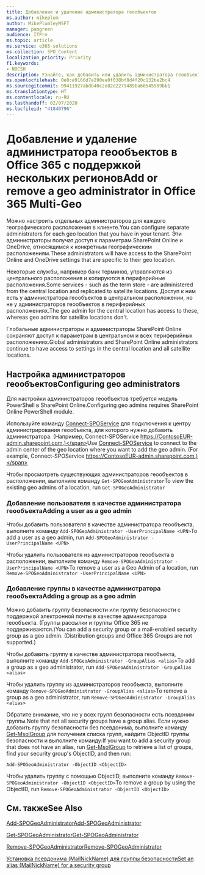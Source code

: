 ```yaml
---
title: Добавление и удаление администратора геообъектов
ms.author: mikeplum
author: MikePlumleyMSFT
manager: pamgreen
audience: ITPro
ms.topic: article
ms.service: o365-solutions
ms.collection: SPO_Content
localization_priority: Priority
f1.keywords:
- NOCSH
description: Узнайте, как добавить или удалить администратора геообъектов в Office 365 с поддержкой нескольких регионов.
ms.openlocfilehash: 0e0ce9166d7e290ea0f038bf8d4f20c132be2bc4
ms.sourcegitcommit: 99411927abdb40c2e82d2279489ba60545989bb1
ms.translationtype: HT
ms.contentlocale: ru-RU
ms.lasthandoff: 02/07/2020
ms.locfileid: "41840796"
---
```

# <a name="add-or-remove-a-geo-administrator-in-office-365-multi-geo"></a><span data-ttu-id="d3dc1-103">Добавление и удаление администратора геообъектов в Office 365 с поддержкой нескольких регионов</span><span class="sxs-lookup"><span data-stu-id="d3dc1-103">Add or remove a geo administrator in Office 365 Multi-Geo</span></span>

<span data-ttu-id="d3dc1-104">Можно настроить отдельных администраторов для каждого географического расположения в клиенте.</span><span class="sxs-lookup"><span data-stu-id="d3dc1-104">You can configure separate administrators for each geo location that you have in your tenant.</span></span> <span data-ttu-id="d3dc1-105">Эти администраторы получат доступ к параметрам SharePoint Online и OneDrive, относящимся к конкретным географическим расположениям.</span><span class="sxs-lookup"><span data-stu-id="d3dc1-105">These administrators will have access to the SharePoint Online and OneDrive settings that are specific to their geo location.</span></span>

<span data-ttu-id="d3dc1-106">Некоторые службы, например банк терминов, управляются из центрального расположения и копируются в периферийные расположения.</span><span class="sxs-lookup"><span data-stu-id="d3dc1-106">Some services - such as the term store - are administered from the central location and replicated to satellite locations.</span></span> <span data-ttu-id="d3dc1-107">Доступ к ним есть у администратора геообъектов в центральном расположении, но не у администраторов геообъектов в периферийных расположениях.</span><span class="sxs-lookup"><span data-stu-id="d3dc1-107">The geo admin for the central location has access to these, whereas geo admins for satellite locations don't.</span></span>

<span data-ttu-id="d3dc1-108">Глобальные администраторы и администраторы SharePoint Online сохраняют доступ к параметрам в центральном и всех периферийных расположениях.</span><span class="sxs-lookup"><span data-stu-id="d3dc1-108">Global administrators and SharePoint Online administrators continue to have access to settings in the central location and all satellite locations.</span></span>

## <a name="configuring-geo-administrators"></a><span data-ttu-id="d3dc1-109">Настройка администраторов геообъектов</span><span class="sxs-lookup"><span data-stu-id="d3dc1-109">Configuring geo administrators</span></span>

<span data-ttu-id="d3dc1-110">Для настройки администраторов геообъектов требуется модуль PowerShell в SharePoint Online.</span><span class="sxs-lookup"><span data-stu-id="d3dc1-110">Configuring geo admins requires SharePoint Online PowerShell module.</span></span>

<span data-ttu-id="d3dc1-111">Используйте команду [Connect-SPOService](https://docs.microsoft.com/powershell/module/sharepoint-online/Connect-SPOService) для подключения к центру администрирования геообъекта, для которого нужно добавить администратора. (Например, Connect-SPOService https://ContosoEUR-admin.sharepoint.com.)</span><span class="sxs-lookup"><span data-stu-id="d3dc1-111">Use [Connect-SPOService](https://docs.microsoft.com/powershell/module/sharepoint-online/Connect-SPOService) to connect to the admin center of the geo location where you want to add the geo admin. (For example, Connect-SPOService  https://ContosoEUR-admin.sharepoint.com.)</span></span>

<span data-ttu-id="d3dc1-112">Чтобы просмотреть существующих администраторов геообъектов в расположении, выполните команду `Get-SPOGeoAdministrator`</span><span class="sxs-lookup"><span data-stu-id="d3dc1-112">To view the existing geo admins of a location, run `Get-SPOGeoAdministrator`</span></span>

### <a name="adding-a-user-as-a-geo-admin"></a><span data-ttu-id="d3dc1-113">Добавление пользователя в качестве администратора геообъекта</span><span class="sxs-lookup"><span data-stu-id="d3dc1-113">Adding a user as a geo admin</span></span>

<span data-ttu-id="d3dc1-114">Чтобы добавить пользователя в качестве администратора геообъекта, выполните команду `Add-SPOGeoAdministrator -UserPrincipalName <UPN>`</span><span class="sxs-lookup"><span data-stu-id="d3dc1-114">To add a user as a geo admin, run `Add-SPOGeoAdministrator -UserPrincipalName <UPN>`</span></span>

<span data-ttu-id="d3dc1-115">Чтобы удалить пользователя из администраторов геообъекта в расположении, выполните команду `Remove-SPOGeoAdministrator -UserPrincipalName <UPN>`</span><span class="sxs-lookup"><span data-stu-id="d3dc1-115">To remove a user as a Geo Admin of a location, run  `Remove-SPOGeoAdministrator -UserPrincipalName <UPN>`</span></span>

### <a name="adding-a-group-as-a-geo-admin"></a><span data-ttu-id="d3dc1-116">Добавление группы в качестве администратора геообъекта</span><span class="sxs-lookup"><span data-stu-id="d3dc1-116">Adding a group as a geo admin</span></span>

<span data-ttu-id="d3dc1-117">Можно добавить группу безопасности или группу безопасности с поддержкой электронной почты в качестве администратора геообъекта. (Группы рассылки и группы Office 365 не поддерживаются.)</span><span class="sxs-lookup"><span data-stu-id="d3dc1-117">You can add a security group or a mail-enabled security group as a geo admin. (Distribution groups and Office 365 Groups are not supported.)</span></span>

<span data-ttu-id="d3dc1-118">Чтобы добавить группу в качестве администратора геообъекта, выполните команду `Add-SPOGeoAdministrator -GroupAlias <alias>`</span><span class="sxs-lookup"><span data-stu-id="d3dc1-118">To add a group as a geo administrator, run `Add-SPOGeoAdministrator -GroupAlias <alias>`</span></span>

<span data-ttu-id="d3dc1-119">Чтобы удалить группу из администраторов геообъекта, выполните команду `Remove-SPOGeoAdministrator -GroupAlias <alias>`</span><span class="sxs-lookup"><span data-stu-id="d3dc1-119">To remove a group as a geo administrator, run `Remove-SPOGeoAdministrator -GroupAlias <alias>`</span></span>

<span data-ttu-id="d3dc1-120">Обратите внимание, что не у всех групп безопасности есть псевдоним группы.</span><span class="sxs-lookup"><span data-stu-id="d3dc1-120">Note that not all security groups have a group alias.</span></span> <span data-ttu-id="d3dc1-121">Если нужно добавить группу безопасности без псевдонима, выполните команду [Get-MsolGroup](https://docs.microsoft.com/powershell/module/msonline/get-msolgroup) для получения списка групп, найдите ObjectID группы безопасности и выполните команду:</span><span class="sxs-lookup"><span data-stu-id="d3dc1-121">If you want to add a security group that does not have an alias, run [Get-MsolGroup](https://docs.microsoft.com/powershell/module/msonline/get-msolgroup) to retrieve a list of groups, find your security group's ObjectID, and then run:</span></span>

`Add-SPOGeoAdministrator -ObjectID <ObjectID>`

<span data-ttu-id="d3dc1-122">Чтобы удалить группу с помощью ObjectID, выполните команду `Remove-SPOGeoAdministrator -ObjectID <ObjectID>`</span><span class="sxs-lookup"><span data-stu-id="d3dc1-122">To remove a group by using the ObjectID, run `Remove-SPOGeoAdministrator -ObjectID <ObjectID>`</span></span>

## <a name="see-also"></a><span data-ttu-id="d3dc1-123">См. также</span><span class="sxs-lookup"><span data-stu-id="d3dc1-123">See Also</span></span>

[<span data-ttu-id="d3dc1-124">Add-SPOGeoAdministrator</span><span class="sxs-lookup"><span data-stu-id="d3dc1-124">Add-SPOGeoAdministrator</span></span>](https://docs.microsoft.com/powershell/module/sharepoint-online/add-spogeoadministrator)

[<span data-ttu-id="d3dc1-125">Get-SPOGeoAdministrator</span><span class="sxs-lookup"><span data-stu-id="d3dc1-125">Get-SPOGeoAdministrator</span></span>](https://docs.microsoft.com/powershell/module/sharepoint-online/get-spogeoadministrator)

[<span data-ttu-id="d3dc1-126">Remove-SPOGeoAdministrator</span><span class="sxs-lookup"><span data-stu-id="d3dc1-126">Remove-SPOGeoAdministrator</span></span>](https://docs.microsoft.com/powershell/module/sharepoint-online/remove-spogeoadministrator)

[<span data-ttu-id="d3dc1-127">Установка псевдонима (MailNickName) для группы безопасности</span><span class="sxs-lookup"><span data-stu-id="d3dc1-127">Set an alias (MailNickName) for a security group</span></span>](https://docs.microsoft.com/powershell/module/azuread/set-azureadgroup)
